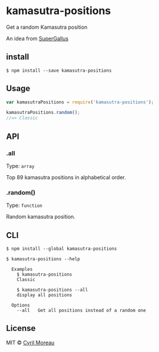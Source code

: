# kamasutra-positions
Get a random Kamasutra position

An idea from [SuperGallus](https://github.com/supergallus)

## install
```
$ npm install --save kamasutra-positions
```
## Usage

```js
var kamasutraPositions = require('kamasutra-positions');

kamasutraPositions.random();
//=> Classic
```

## API

### .all

Type: `array`

Top 89 kamasutra positions in alphabetical order.

### .random()

Type: `function`

Random kamasutra position.

## CLI

```
$ npm install --global kamasutra-positions
```

```
$ kamasutra-positions --help

  Examples
    $ kamasutra-positions
    Classic

    $ kamasutra-positions --all
    display all positions

  Options
    --all   Get all positions instead of a random one
```

## License

MIT © [Cyril Moreau](http://sojavascript.com)